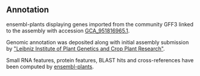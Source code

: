 **Annotation**
----------

ensembl-plants displaying genes imported from the community GFF3 linked to the assembly with accession [GCA\_951816965.1](http://www.ebi.ac.uk/ena/data/view/GCA_951816965.1).

Genomic annotation was deposited along with initial assembly submission by ["Leibniz Institute of Plant Genetics and Crop Plant Research"](https://www.ipk-gatersleben.de/en/).

Small RNA features, protein features, BLAST hits and cross-references have been
computed by [ensembl-plants](https://plants.ensembl.org/info/genome/annotation/index.html).
